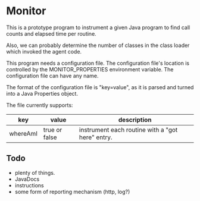 # **Monitor**

This is a prototype program to instrument a given Java program to find call counts
and elapsed time per routine. 

Also, we can probably determine the number of classes in the class loader which invoked the agent code.

This program needs a configuration file.  The configuration file's location is controlled by the
MONITOR_PROPERTIES environment variable.  The configuration file can have any name.  

The format of the configuration file is "key=value", as it is parsed and 
turned into a Java Properties object. 

The file currently supports:

|key|value|description|
|---|---|---| 
whereAmI|true or false|instrument each routine with a "got here" entry.|



## **Todo**
* plenty of things.
* JavaDocs
* instructions
* some form of reporting mechanism (http, log?)

